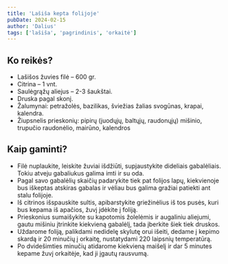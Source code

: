 ```yaml
---
title: 'Lašiša kepta folijoje'
pubDate: 2024-02-15
author: 'Dalius'
tags: ['lašiša', 'pagrindinis', 'orkaitė']
---
```


## Ko reikės?

- Lašišos žuvies filė – 600 gr.
- Citrina – 1 vnt.
- Saulėgrąžų aliejus – 2-3 šaukštai.
- Druska pagal skonį.
- Žalumynai: petražolės, bazilikas, šviežias žalias svogūnas, krapai, kalendra.
- Žiupsnelis prieskonių: pipirų (juodųjų, baltųjų, raudonųjų) mišinio, trupučio
  raudonėlio, mairūno, kalendros

## Kaip gaminti?

- Filė nuplaukite, leiskite žuviai išdžiūti, supjaustykite dideliais
  gabalėliais. Tokiu atveju gabaliukus galima imti ir su oda.
- Pagal savo gabalėlių skaičių padarykite tiek pat folijos lapų, kiekvienoje
  bus iškeptas atskiras gabalas ir vėliau bus galima gražiai patiekti ant stalu
  folijoje.
- Iš citrinos išspauskite sultis, apibarstykite griežinėlius iš tos pusės, kuri
  bus kepama iš apačios, žuvį įdėkite į foliją.
- Prieskonius sumaišykite su kapotomis žolelėmis ir augaliniu aliejumi, gautu
  mišiniu įtrinkite kiekvieną gabalėlį, tada įberkite šiek tiek druskos.
- Uždarome foliją, palikdami nedidelę skylutę orui išeiti, dedame į kepimo
  skardą ir 20 minučių į orkaitę, nustatydami 220 laipsnių temperatūrą.
- Po dvidešimties minučių atidarome kiekvieną maišelį ir dar 5 minutes kepame
  žuvį orkaitėje, kad ji įgautų rausvumą.
